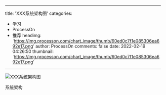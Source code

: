 
---
title: 'XXX系统架构图'
categories: 
 - 学习
 - ProcessOn
 - 推荐
headimg: 'https://img.processon.com/chart_image/thumb/60ed0c7f1e085306ea692e17.png'
author: ProcessOn
comments: false
date: 2022-02-19 04:26:50
thumbnail: 'https://img.processon.com/chart_image/thumb/60ed0c7f1e085306ea692e17.png'
---

<div>   
<img class="thumb" alt="XXX系统架构图" src="https://img.processon.com/chart_image/thumb/60ed0c7f1e085306ea692e17.png" referrerpolicy="no-referrer">
<p>系统架构</p>  
</div>
            